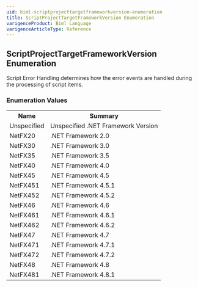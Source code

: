 ```yaml
---
uid: biml-scriptprojecttargetframeworkversion-enumeration
title: ScriptProjectTargetFrameworkVersion Enumeration
varigenceProduct: Biml Language
varigenceArticleType: Reference
---
```


## ScriptProjectTargetFrameworkVersion Enumeration<div class="LanguageSummary"><div class ="SummaryItem">Script Error Handling determines how the error events are handled during the processing of script items.</div></div><div class="EnumValueGroup">### Enumeration Values<table id="EnumValue" class="MemberList"><tbody><tr><th class="MemberNameColumnHeader">Name</th><th class="MemberSummaryColumnHeader">Summary</th></tr><tr class="cd0"><td class="MemberName">Unspecified</td><td class="MemberSummary"><div class ="SummaryItem">Unspecified .NET Framework Version</div></td></tr><tr class="cd1"><td class="MemberName">NetFX20</td><td class="MemberSummary"><div class ="SummaryItem">.NET Framework 2.0</div></td></tr><tr class="cd0"><td class="MemberName">NetFX30</td><td class="MemberSummary"><div class ="SummaryItem">.NET Framework 3.0</div></td></tr><tr class="cd1"><td class="MemberName">NetFX35</td><td class="MemberSummary"><div class ="SummaryItem">.NET Framework 3.5</div></td></tr><tr class="cd0"><td class="MemberName">NetFX40</td><td class="MemberSummary"><div class ="SummaryItem">.NET Framework 4.0</div></td></tr><tr class="cd1"><td class="MemberName">NetFX45</td><td class="MemberSummary"><div class ="SummaryItem">.NET Framework 4.5</div></td></tr><tr class="cd0"><td class="MemberName">NetFX451</td><td class="MemberSummary"><div class ="SummaryItem">.NET Framework 4.5.1</div></td></tr><tr class="cd1"><td class="MemberName">NetFX452</td><td class="MemberSummary"><div class ="SummaryItem">.NET Framework 4.5.2</div></td></tr><tr class="cd0"><td class="MemberName">NetFX46</td><td class="MemberSummary"><div class ="SummaryItem">.NET Framework 4.6</div></td></tr><tr class="cd1"><td class="MemberName">NetFX461</td><td class="MemberSummary"><div class ="SummaryItem">.NET Framework 4.6.1</div></td></tr><tr class="cd0"><td class="MemberName">NetFX462</td><td class="MemberSummary"><div class ="SummaryItem">.NET Framework 4.6.2</div></td></tr><tr class="cd1"><td class="MemberName">NetFX47</td><td class="MemberSummary"><div class ="SummaryItem">.NET Framework 4.7</div></td></tr><tr class="cd0"><td class="MemberName">NetFX471</td><td class="MemberSummary"><div class ="SummaryItem">.NET Framework 4.7.1</div></td></tr><tr class="cd1"><td class="MemberName">NetFX472</td><td class="MemberSummary"><div class ="SummaryItem">.NET Framework 4.7.2</div></td></tr><tr class="cd0"><td class="MemberName">NetFX48</td><td class="MemberSummary"><div class ="SummaryItem">.NET Framework 4.8</div></td></tr><tr class="cd1"><td class="MemberName">NetFX481</td><td class="MemberSummary"><div class ="SummaryItem">.NET Framework 4.8.1</div></td></tr></tbody></table></div>